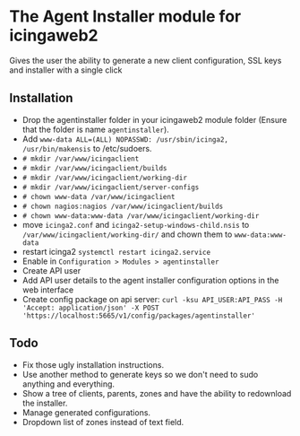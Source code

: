 # The Agent Installer module for icingaweb2
Gives the user the ability to generate a new client configuration, SSL keys and installer with a single click

## Installation
 - Drop the agentinstaller folder in your icingaweb2 module folder (Ensure that the folder is name `agentinstaller`).
 - Add `www-data ALL=(ALL) NOPASSWD: /usr/sbin/icinga2, /usr/bin/makensis` to /etc/sudoers.
 - `# mkdir /var/www/icingaclient`
 - `# mkdir /var/www/icingaclient/builds`
 - `# mkdir /var/www/icingaclient/working-dir`
 - `# mkdir /var/www/icingaclient/server-configs`
 - `# chown www-data /var/www/icingaclient`
 - `# chown nagios:nagios /var/www/icingaclient/builds`
 - `# chown www-data:www-data /var/www/icingaclient/working-dir`
 - move `icinga2.conf` and `icinga2-setup-windows-child.nsis` to `/var/www/icingaclient/working-dir/` and chown them to `www-data:www-data`
 - restart icinga2 `systemctl restart icinga2.service`
 - Enable in `Configuration > Modules > agentinstaller`
 - Create API user
 - Add API user details to the agent installer configuration options in the web interface
 - Create config package on api server: `curl -ksu API_USER:API_PASS -H 'Accept: application/json' -X POST 'https://localhost:5665/v1/config/packages/agentinstaller'`

## Todo
 - Fix those ugly installation instructions.
 - Use another method to generate keys so we don't need to sudo anything and everything.
 - Show a tree of clients, parents, zones and have the ability to redownload the installer.
 - Manage generated configurations.
 - Dropdown list of zones instead of text field.
